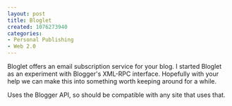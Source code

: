 ```yaml
--- 
layout: post
title: Bloglet
created: 1076273940
categories: 
- Personal Publishing
- Web 2.0
---
```

Bloglet offers an email subscription service for your blog. I started Bloglet as an experiment with Blogger's XML-RPC interface. Hopefully with your help we can make this into something worth keeping around for a while.

Uses the Blogger API, so should be compatible with any site that uses that.
